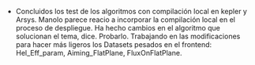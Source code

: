 - Concluidos los test de los algoritmos con compilación local en kepler y Arsys. Manolo parece reacio a incorporar la compilación local en el proceso de despliegue. Ha hecho cambios en el algoritmo que solucionan el tema, dice. Probarlo. Trabajando en las modificaciones para hacer más ligeros los Datasets pesados en el frontend: Hel_Eff_param, Aiming_FlatPlane, FluxOnFlatPlane.